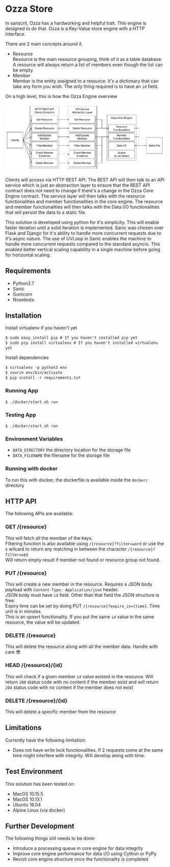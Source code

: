 # Ozza Store

In sanscrit, Ozza has a hardworking and helpful trait. This engine is designed to do that.
Ozza is a Key-Value store engine with a HTTP Interface.

There are 2 main concepts around it.

* Resource</br>Resource is the main resource grouping, think of it as a table database. A resource will always return a list of members even though the list can be empty.
* Member</br>Member is the entity assigned to a resource. It's a dictionary that can take any form you wish. The only thing required is to have an `id` field.

On a high level, this is how the Ozza Engine overview

![](ozza_design.jpg)

Clients will access via HTTP REST API. The REST API will then talk to an API service which is just an abstraction layer to ensure that the REST API contract does not need to change if there's a change in the Ozza Core Engine contract. The service layer will then talks with the resource functionalities and member functionalities in the core engine. The resource and member functionalities will then talks with the Data I/O functionalities that will persist the data to a static file.

This solution is developed using python for it's simplicity. This will enable faster iteration until a solid iteration is implemented. Sanic was chosen over Flask and Django for it's ability to handle more concurrent requests due to it's async nature. The use of UVLoop in Sanic enables the machine to handle more concurrent requests compared to the standard asyncio. This enabled better vertical scaling capability in a single machine before going for horizontal scaling.

## Requirements

* Python3.7
* Sanic
* Gunicorn
* Nosetests

## Installation

Install virtualenv if you haven't yet

```
$ sudo easy_install pip # If you haven't installed pip yet
$ sudo pip install virtualenv # If you haven't installed virtualenv yet
```

Install dependencies

```
$ virtualenv -p python3 env
$ source env/bin/activate
$ pip install -r requirements.txt
```

### Running App

```
$ ./docker/start.sh run
```

### Testing App

```
$ ./docker/start.sh run
```
### Environment Variables

* `DATA_DIRECTORY` the directory location for the storage file
* `DATA_FILENAME` the filename for the storage file

### Running with docker

To run this with docker, the dockerfile is available inside the `docker/` directory

## HTTP API

The following APIs are available:

### GET /{resource}

This will fetch all the member of the keys.
<br/>Filtering function is also available using `/{resource}?filter=word` or use the `$` wilcard to return any matching in between the character `/{resource}?filter=w$d`
<br/>Will return empty result if member not found or resource group not found.
### PUT /{resource}
This will create a new member in the resource. Requires a JSON body payload with `Content-Type: Application/json` header.<br/>JSON body must have `id` field. Other than that field the JSON structure is free.
<br/>Expiry time can be set by doing PUT `/{resource}?expire_in=[time]`. Time unit is in minutes.
<br/>This is an upsert functionality. If you put the same `id` value in the same resource, the value will be updated.
### DELETE /{resource}
This will delete the resource along with all the member data. Handle with care 😎
### HEAD /{resource}/{id}
This will check if a given member `id` value existed in the resource. Will return `200` status code with no content if the member exist and will return `204` status code with no content if the member does not exist

### DELETE /{resource}/{id}
This will delete a specific member from the resource

## Limitations

Currently have the following limitation:

* Does not have write lock functionalities. If 2 requests come at the same time might interfere with integrity. Will develop along with time.

## Test Environment

This solution has been tested on:

* MacOS 10.15.5
* MacOS 10.13.1
* Ubuntu 16.04
* Alpine Linux (via docker)

## Further Development

The following things still needs to be done:

* Introduce a processing queue in core engine for data integrity
* Improve core engine performance for data I/O using Cython or PyPy
* Revisit core engine structure once the functionality is completed






